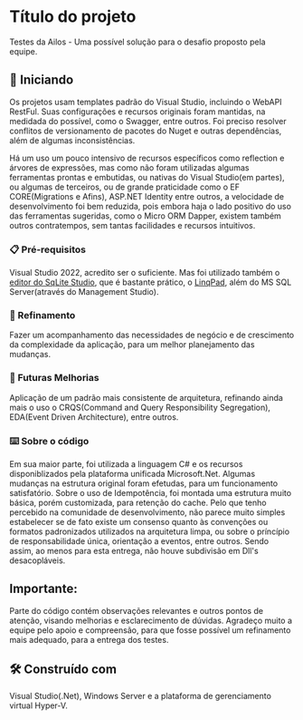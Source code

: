 # Título do projeto

Testes da Ailos - Uma possível solução para o desafio proposto pela equipe.

## 🚀 Iniciando

Os projetos usam templates padrão do Visual Studio, incluindo o WebAPI RestFul. Suas configurações e recursos originais foram mantidas, na medidada do
possível, como o Swagger, entre outros. Foi preciso resolver conflitos de versionamento de pacotes do Nuget e outras dependências, além de algumas
inconsistências.

Há um uso um pouco intensivo de recursos específicos como reflection e árvores de expressões, mas como não foram utilizadas algumas ferramentas prontas e
embutidas, ou nativas do Visual Studio(em partes), ou algumas de terceiros, ou de grande praticidade como o EF CORE(Migrations e Afins), ASP.NET Identity entre outros, 
a velocidade de desenvolvimento foi bem reduzida, pois embora haja o lado positivo do uso das ferramentas sugeridas, como o Micro ORM Dapper, existem também outros
contratempos, sem tantas facilidades e recursos intuitivos.

### 📋 Pré-requisitos

Visual Studio 2022, acredito ser o suficiente. Mas foi utilizado também o <a href="https://sqlitestudio.pl/">editor do SqLite Studio</a>, que é
bastante prático, o <a href="https://www.linqpad.net/">LinqPad</a>, além do MS SQL Server(através do Management Studio).

### 🔩 Refinamento

Fazer um acompanhamento das necessidades de negócio e de crescimento da complexidade da aplicação,
para um melhor planejamento das mudanças.

### 🔩 Futuras Melhorias

Aplicação de um padrão mais consistente de arquitetura, refinando ainda mais o uso o CRQS(Command and Query Responsibility Segregation), EDA(Event Driven Architecture), entre outros.

### ⌨️ Sobre o código

Em sua maior parte, foi utilizada a linguagem C# e os recursos disponiblizados pela plataforma unificada Microsoft.Net. Algumas mudanças na estrutura original foram efetudas, 
para um funcionamento satisfatório. Sobre o uso de Idempotência, foi montada uma estrutura muito básica, porém customizada, para retenção do cache. Pelo que tenho percebido na
comunidade de desenvolvimento, não parece muito simples estabelecer se de fato existe um consenso quanto às convenções ou formatos padronizados utilizados na arquitetura limpa,
ou sobre o príncípio de responsabilidade única, orientação a eventos, entre outros. Sendo assim, ao menos para esta entrega, não houve subdivisão em Dll's desacopláveis.

##  Importante:

Parte do código contém observações relevantes e outros pontos de atenção, visando melhorias 
e esclarecimento de dúvidas. Agradeço muito a equipe pelo apoio e compreensão, para que fosse possível
um refinamento mais adequado, para a entrega dos testes.

## 🛠️ Construído com

Visual Studio(.Net), Windows Server e a plataforma de gerenciamento virtual Hyper-V.